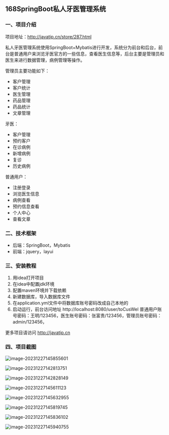 ## 168SpringBoot私人牙医管理系统

### 一、项目介绍

项目地址：http://javatip.cn/store/287.html

私人牙医管理系统使用SpringBoot+Mybatis进行开发，系统分为前台和后台，前台是普通用户来浏览牙医官方的一些信息，查看医生信息等，后台主要是管理员和医生来进行数据管理，病例管理等操作。

管理员主要功能如下：

- 客户管理
- 客户统计
- 医生管理
- 药品管理
- 药品统计
- 文章管理

牙医：

- 客户管理
- 预约客户
- 在诊病例
- 新增病例
- 复诊
- 历史病例

普通用户：

- 注册登录
- 浏览医生信息
- 病例查看
- 预约信息查看
- 个人中心
- 查看文章

### 二、技术框架

- 后端：SpringBoot，Mybatis
- 前端：jquery，layui

### 三、安装教程

1. 用idea打开项目
2. 在idea中配置jdk环境
3. 配置maven环境并下载依赖
4. 新建数据库，导入数据库文件
5. 在application.yml文件中将数据库账号密码改成自己本地的
6. 启动运行，前台访问地址 http://localhost:8080/user/toCusWel 普通用户账号密码：王明/123456，医生账号密码：张富贵/123456，管理员账号密码：admin/123456，

更多项目请访问 http://javatip.cn

### 四、项目截图

![image-20231227145855601](http://image.javatip.cn/bysj/20231227145855.png)

![image-20231227142813751](http://image.javatip.cn/bysj/20231227142832.png)

![image-20231227142828149](http://image.javatip.cn/bysj/20231227142828.png)

![image-20231227145611123](http://image.javatip.cn/bysj/20231227145611.png)

![image-20231227145632955](http://image.javatip.cn/bysj/20231227145633.png)

![image-20231227145819745](http://image.javatip.cn/bysj/20231227145819.png)

![image-20231227145836102](http://image.javatip.cn/bysj/20231227145836.png)

![image-20231227145940755](http://image.javatip.cn/bysj/20231227145940.png)
